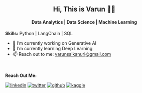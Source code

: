 
<p align='center'><h2 align='Center'>Hi, This is Varun 🧑‍💻</h2></p>
<p align='center'><h4 align='Center'>Data Analytics | Data Science | Machine Learning</h4></p>



<b>Skills:</b> Python | LangChain | SQL  <br>

- 🔭 I’m currently working on Generative AI
- 🌱 I’m currently learning Deep Learning
- 📫 Reach out to me: varunsaikanuri@gmail.com 
<br>

<b>Reach Out Me:</b>   

[![linkedin](https://img.shields.io/badge/linkedin-0A66C2?style=for-the-badge&logo=linkedin&logoColor=white)](https://www.linkedin.com/in/varun-sai-kanuri-089b34226/)  [![twitter](https://img.shields.io/badge/twitter-1DA1F2?style=for-the-badge&logo=twitter&logoColor=white)](https://twitter.com/varunsaikanuri)  [![github](https://img.shields.io/badge/GitHub-100000?style=for-the-badge&logo=github&logoColor=white)](https://github.com/varunsai-k)  [![kaggle](https://img.shields.io/badge/Kaggle-20BEFF?style=for-the-badge&logo=Kaggle&logoColor=white)](https://www.kaggle.com/varunsaikanuri)  

